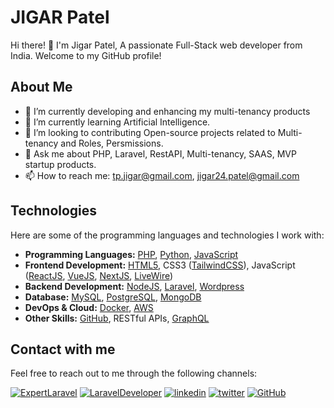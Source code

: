 <!-- Your Name -->
# JIGAR Patel

<!-- Introduction -->
Hi there! 👋 
I'm Jigar Patel, A passionate Full-Stack web developer from India. Welcome to my GitHub profile!

<!-- About Me -->
## About Me

- 🔭 I’m currently developing and enhancing my multi-tenancy products
- 🌱 I’m currently learning Artificial Intelligence.
- 👯 I’m looking to contributing Open-source projects related to Multi-tenancy and Roles, Persmissions.
- 💬 Ask me about PHP, Laravel, RestAPI, Multi-tenancy, SAAS, MVP startup products.
- 📫 How to reach me: tp.jigar@gmail.com, jigar24.patel@gmail.com

<!-- Technologies -->
## Technologies

Here are some of the programming languages and technologies I work with:

- **Programming Languages:** [PHP](https://www.php.net), [Python](https://www.python.org), [JavaScript](https://www.w3schools.com/js/)
- **Frontend Development:** [HTML5](https://www.geeksforgeeks.org/html5-introduction), CSS3 ([TailwindCSS](https://tailwindcss.com/)), JavaScript ([ReactJS](https://react.dev), [VueJS](https://vuejs.org), [NextJS](https://nextjs.org), [LiveWire](https://laravel-livewire.com))
- **Backend Development:** [NodeJS](https://nodejs.org/), [Laravel](https://laravel.com), [Wordpress](https://wordpress.org)
- **Database:** [MySQL](https://www.mysql.com), [PostgreSQL](https://www.postgresql.org), [MongoDB](https://www.mongodb.com)
- **DevOps & Cloud:** [Docker](https://www.docker.com), [AWS](https://aws.amazon.com)
- **Other Skills:** [GitHub](https://github.com/tpjigar), RESTful APIs, [GraphQL](https://graphql.org)
  
<!-- Projects
## Projects

I love to work on projects in my free time. Here are some of my recent projects:

- [Project Name](Link to Project): Brief description of the project.
- [Project Name](Link to Project): Brief description of the project.
- [Project Name](Link to Project): Brief description of the project.

You can find more of my projects on my perosnal websites [ExpertLaravel](https://www.expertlaravel.com/projects), [Laravel Developer Online](https://laraveldeveloper.online).
-->
<!-- Blog 
## Blog

I occasionally write about topics I'm passionate about. Here are some of my recent blog posts:

- [Blog Post Title](Link to Blog Post): Summary of the blog post.
- [Blog Post Title](Link to Blog Post): Summary of the blog post.
- [Blog Post Title](Link to Blog Post): Summary of the blog post.

You can find more of my writings on my [blog](Your Blog URL).
-->

<!-- Contact -->
## Contact with me

Feel free to reach out to me through the following channels:

[![ExpertLaravel](https://img.shields.io/badge/Expert_Laravel-000?style=for-the-badge&logo=laravel&logoColor=red)](https://www.expertlaravel.com/)
[![LaravelDeveloper](https://img.shields.io/badge/Laravel_Developer_Online-000?style=for-the-badge&logo=React&logoColor=sky)](https://laraveldeveloper.online/)
[![linkedin](https://img.shields.io/badge/linkedin-0A66C2?style=for-the-badge&logo=linkedin&logoColor=white)](https://www.linkedin.com/in/jigar24patel/)
[![twitter](https://img.shields.io/badge/twitter-1DA1F2?style=for-the-badge&logo=twitter&logoColor=white)](https://twitter.com/jigar24_patel)
[![GitHub](https://img.shields.io/badge/Github-000?style=for-the-badge&logo=Github&logoColor=white)](https://github.com/tpjigar)

<!-- Footer -->
<!--
Thank you for visiting my GitHub profile! If you find my work interesting, feel free to connect with me and explore my projects. 😊
-->
